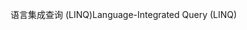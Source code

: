 <span data-ttu-id="a47f8-101">语言集成查询 (LINQ)</span><span class="sxs-lookup"><span data-stu-id="a47f8-101">Language-Integrated Query (LINQ)</span></span>